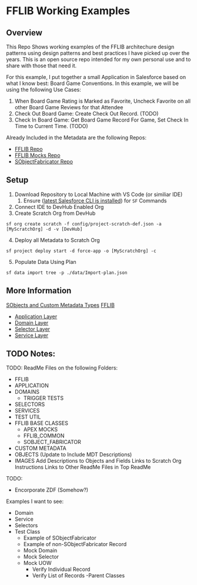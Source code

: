 # FFLIB Working Examples

## Overview

This Repo Shows working examples of the FFLIB architechure design patterns using design patterns and best practices I have picked up over the years. This is an open source repo intended for my own personal use and to share with those that need it.

For this example, I put together a small Application in Salesforce based on what I know best: Board Game Conventions. In this example, we will be using the following Use Cases:
1. When Board Game Rating is Marked as Favorite, Uncheck Favorite on all other Board Game Reviews for that Attendee
1. Check Out Board Game: Create Check Out Record. (TODO)
1. Check In Board Game: Get Board Game Record For Game, Set Check In Time to Current Time. (TODO)

Already Included in the Metadata are the following Repos:
- [FFLIB Repo](https://github.com/apex-enterprise-patterns/fflib-apex-common)
- [FFLIB Mocks Repo](https://github.com/apex-enterprise-patterns/fflib-apex-mocks) 
- [SObjectFabricator Repo](https://github.com/mattaddy/SObjectFabricator)

## Setup

1. Download Repository to Local Machine with VS Code (or similiar IDE)
   1. Ensure ([latest Salesforce CLI is installed](https://developer.salesforce.com/docs/atlas.en-us.sfdx_setup.meta/sfdx_setup/sfdx_setup_install_cli.htm)) for `SF` Commands
1. Connect IDE to DevHub Enabled Org
1. Create Scratch Org from DevHub 
```
sf org create scratch -f config/project-scratch-def.json -a [MyScratchOrg] -d -v [DevHub]
```
4. Deploy all Metadata to Scratch Org
```
sf project deploy start -d force-app -o [MyScratchOrg] -c
```
5. Populate Data Using Plan
```
sf data import tree -p ./data/Import-plan.json
```
## More Information

[SObjects and Custom Metadata Types](/force-app/main/default/objects)
[FFLIB](/force-app/main/default/classes/FFLIB)
- [Application Layer](/force-app/main/default/classes/FFLIB/Application)
- [Domain Layer](/force-app/main/default/classes/FFLIB/Domains)
- [Selector Layer](/force-app/main/default/classes/FFLIB/Selectors)
- [Service Layer](/force-app/main/default/classes/FFLIB/Services)

## TODO Notes:

TODO:
ReadMe Files on the following Folders:
- FFLIB
- APPLICATION
- DOMAINS
   - TRIGGER TESTS
- SELECTORS
- SERVICES
- TEST UTIL
- FFLIB BASE CLASSES
   - APEX MOCKS
   - FFLIB_COMMON
   - SOBJECT_FABRICATOR
- CUSTOM METADATA
- OBJECTS (Update to Include MDT Descriptions)
- IMAGES
Add Descriptions to Objects and Fields
Links to Scratch Org Instructions
Links to Other ReadMe Files in Top ReadMe

TODO:
- Encorporate ZDF (Somehow?)

Examples I want to see:
- Domain
- Service
- Selectors
- Test Class
   - Example of SObjectFabricator
   - Example of non-SObjectFabricator Record
   - Mock Domain
   - Mock Selector
   - Mock UOW
     - Verify Individual Record
     - Verify List of Records
-Parent Classes

